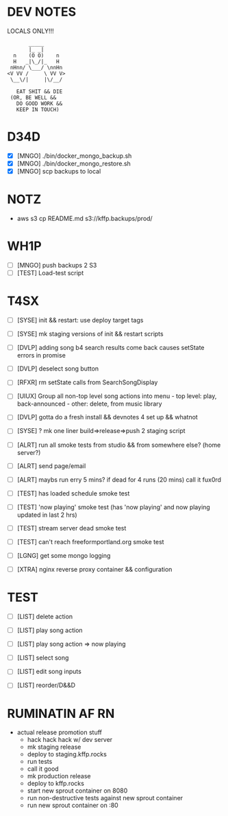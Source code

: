 # DEV NOTES
LOCALS ONLY!!!

           _____
           |_ _|
      n    (O O)    n
      H   _|\_/|_   H
     nHnn/ \___/ \nnHn
    <V VV /     \ VV V>
     \__\/|     |\/__/

	   EAT SHIT && DIE
     (OR, BE WELL &&
       DO GOOD WORK &&
       KEEP IN TOUCH)

# D34D

- [X] [MNGO] ./bin/docker\_mongo\_backup.sh
- [X] [MNGO] ./bin/docker\_mongo\_restore.sh
- [X] [MNGO] scp backups to local

# NOTZ

- aws s3 cp README.md s3://kffp.backups/prod/

# WH1P

- [ ] [MNGO] push backups 2 S3
- [ ] [TEST] Load-test script

# T4SX

- [ ] [SYSE] init && restart: use deploy target tags
- [ ] [SYSE] mk staging versions of init && restart scripts
- [ ] [DVLP] adding song b4 search results come back causes setState errors in promise
- [ ] [DVLP] deselect song button
- [ ] [RFXR] rm setState calls from SearchSongDisplay
- [ ] [UIUX] Group all non-top level song actions into menu
             - top level: play, back-announced
             - other: delete, from music library
- [ ] [DVLP] gotta do a fresh install && devnotes 4 set up && whatnot
- [ ] [SYSE] ? mk one liner build=>release=>push 2 staging script
- [ ] [ALRT] run all smoke tests from studio && from somewhere else? (home server?)
- [ ] [ALRT] send page/email
- [ ] [ALRT] maybs run erry 5 mins? if dead for 4 runs (20 mins) call it fux0rd
- [ ] [TEST] has loaded schedule smoke test
- [ ] [TEST] 'now playing' smoke test (has 'now playing' and now playing updated in last 2 hrs)
- [ ] [TEST] stream server dead smoke test
- [ ] [TEST] can't reach freeformportland.org smoke test
- [ ] [LGNG] get some mongo logging
- [ ] [XTRA] nginx reverse proxy container && configuration


# TEST

- [ ] [LIST] delete action
- [ ] [LIST] play song action
- [ ] [LIST] play song action => now playing
- [ ] [LIST] select song
- [ ] [LIST] edit song inputs
- [ ] [LIST] reorder/D&&D



# RUMINATIN AF RN

- actual release promotion stuff
  - hack hack hack w/ dev server
  - mk staging release
  - deploy to staging.kffp.rocks
  - run tests
  - call it good
  - mk production release
  - deploy to kffp.rocks
  - start new sprout container on 8080
  - run non-destructive tests against new sprout container
  - run new sprout container on :80
